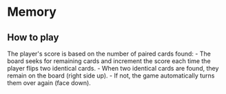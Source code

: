 Memory
======

## How to play

The player's score is based on the number of paired cards found: 
	- The board seeks for remaining cards and increment the score each time the player flips two 		identical cards.
	- When two identical cards are found, they remain on the board (right side up).
	- If not, the game automatically turns them over again (face down).
	
